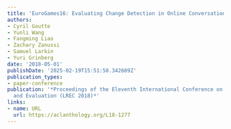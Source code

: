 ```yaml
---
title: 'EuroGames16: Evaluating Change Detection in Online Conversation'
authors:
- Cyril Goutte
- Yunli Wang
- Fangming Liao
- Zachary Zanussi
- Samuel Larkin
- Yuri Grinberg
date: '2018-05-01'
publishDate: '2025-02-19T15:51:58.342609Z'
publication_types:
- paper-conference
publication: '*Proceedings of the Eleventh International Conference on Language Resources
  and Evaluation (LREC 2018)*'
links:
- name: URL
  url: https://aclanthology.org/L18-1277
---
```

